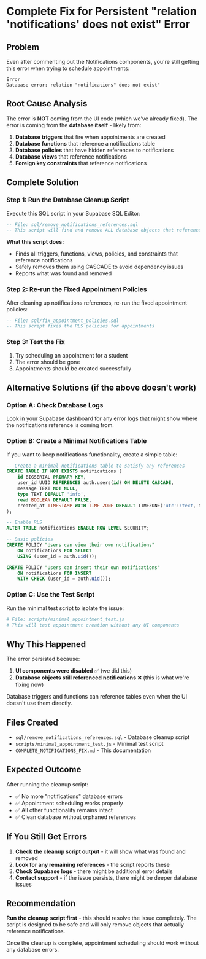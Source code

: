 # Complete Fix for Persistent "relation 'notifications' does not exist" Error

## Problem
Even after commenting out the Notifications components, you're still getting this error when trying to schedule appointments:
```
Error
Database error: relation "notifications" does not exist"
```

## Root Cause Analysis
The error is **NOT** coming from the UI code (which we've already fixed). The error is coming from the **database itself** - likely from:

1. **Database triggers** that fire when appointments are created
2. **Database functions** that reference a notifications table
3. **Database policies** that have hidden references to notifications
4. **Database views** that reference notifications
5. **Foreign key constraints** that reference notifications

## Complete Solution

### Step 1: Run the Database Cleanup Script
Execute this SQL script in your Supabase SQL Editor:

```sql
-- File: sql/remove_notifications_references.sql
-- This script will find and remove ALL database objects that reference notifications
```

**What this script does:**
- Finds all triggers, functions, views, policies, and constraints that reference notifications
- Safely removes them using CASCADE to avoid dependency issues
- Reports what was found and removed

### Step 2: Re-run the Fixed Appointment Policies
After cleaning up notifications references, re-run the fixed appointment policies:

```sql
-- File: sql/fix_appointment_policies.sql
-- This script fixes the RLS policies for appointments
```

### Step 3: Test the Fix
1. Try scheduling an appointment for a student
2. The error should be gone
3. Appointments should be created successfully

## Alternative Solutions (if the above doesn't work)

### Option A: Check Database Logs
Look in your Supabase dashboard for any error logs that might show where the notifications reference is coming from.

### Option B: Create a Minimal Notifications Table
If you want to keep notifications functionality, create a simple table:

```sql
-- Create a minimal notifications table to satisfy any references
CREATE TABLE IF NOT EXISTS notifications (
    id BIGSERIAL PRIMARY KEY,
    user_id UUID REFERENCES auth.users(id) ON DELETE CASCADE,
    message TEXT NOT NULL,
    type TEXT DEFAULT 'info',
    read BOOLEAN DEFAULT FALSE,
    created_at TIMESTAMP WITH TIME ZONE DEFAULT TIMEZONE('utc'::text, NOW())
);

-- Enable RLS
ALTER TABLE notifications ENABLE ROW LEVEL SECURITY;

-- Basic policies
CREATE POLICY "Users can view their own notifications"
    ON notifications FOR SELECT
    USING (user_id = auth.uid());

CREATE POLICY "Users can insert their own notifications"
    ON notifications FOR INSERT
    WITH CHECK (user_id = auth.uid());
```

### Option C: Use the Test Script
Run the minimal test script to isolate the issue:

```bash
# File: scripts/minimal_appointment_test.js
# This will test appointment creation without any UI components
```

## Why This Happened

The error persisted because:
1. **UI components were disabled** ✅ (we did this)
2. **Database objects still referenced notifications** ❌ (this is what we're fixing now)

Database triggers and functions can reference tables even when the UI doesn't use them directly.

## Files Created

- `sql/remove_notifications_references.sql` - Database cleanup script
- `scripts/minimal_appointment_test.js` - Minimal test script
- `COMPLETE_NOTIFICATIONS_FIX.md` - This documentation

## Expected Outcome

After running the cleanup script:
- ✅ No more "notifications" database errors
- ✅ Appointment scheduling works properly
- ✅ All other functionality remains intact
- ✅ Clean database without orphaned references

## If You Still Get Errors

1. **Check the cleanup script output** - it will show what was found and removed
2. **Look for any remaining references** - the script reports these
3. **Check Supabase logs** - there might be additional error details
4. **Contact support** - if the issue persists, there might be deeper database issues

## Recommendation

**Run the cleanup script first** - this should resolve the issue completely. The script is designed to be safe and will only remove objects that actually reference notifications.

Once the cleanup is complete, appointment scheduling should work without any database errors. 